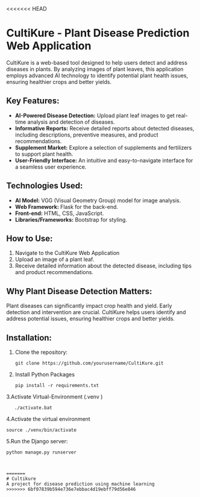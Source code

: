 <<<<<<< HEAD
# CultiKure - Plant Disease Prediction Web Application

CultiKure is a web-based tool designed to help users detect and address diseases in plants. By analyzing images of plant leaves, this application employs advanced AI technology to identify potential plant health issues, ensuring healthier crops and better yields.

## Key Features:

- **AI-Powered Disease Detection:** Upload plant leaf images to get real-time analysis and detection of diseases.
- **Informative Reports:** Receive detailed reports about detected diseases, including descriptions, preventive measures, and product recommendations.
- **Supplement Market:** Explore a selection of supplements and fertilizers to support plant health.
- **User-Friendly Interface:** An intuitive and easy-to-navigate interface for a seamless user experience.

## Technologies Used:

- **AI Model:** VGG (Visual Geometry Group) model for image analysis.
- **Web Framework:** Flask for the back-end.
- **Front-end:** HTML, CSS, JavaScript.
- **Libraries/Frameworks:** Bootstrap for styling.

## How to Use:

1. Navigate to the CultiKure Web Application
2. Upload an image of a plant leaf.
3. Receive detailed information about the detected disease, including tips and product recommendations.

## Why Plant Disease Detection Matters:

Plant diseases can significantly impact crop health and yield. Early detection and intervention are crucial. CultiKure helps users identify and address potential issues, ensuring healthier crops and better yields.

## Installation:

1. Clone the repository:
   ```shell
   git clone https://github.com/yourusername/CultiKure.git
2. Install Python Packages
    ```shell
   pip install -r requirements.txt
3.Activate Virtual-Environment (.venv )
 ```shell
    ./activate.bat
 ```
4.Activate the virtual environment
```shell
source ./venv/bin/activate
```
5.Run the Django server:
   ```shell
python manage.py runserver   



=======
# Cultikure
A project for disease prediction using machine learning
>>>>>>> 6bf07839b594e736e7ebbac4d19ebff79d56e846
